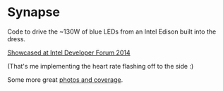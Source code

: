 # Synapse

Code to drive the ~130W of blue LEDs from an Intel Edison built into the dress.

[Showcased at Intel Developer Forum 2014](https://www.youtube.com/watch?v=MbumG9qRpDA)

(That's me implementing the heart rate flashing off to the side :)

Some more great [photos and coverage](https://jasonperryphoto.wordpress.com/2014/10/01/synapse-for-anouk-wipprecht-and-intel-edison/).
